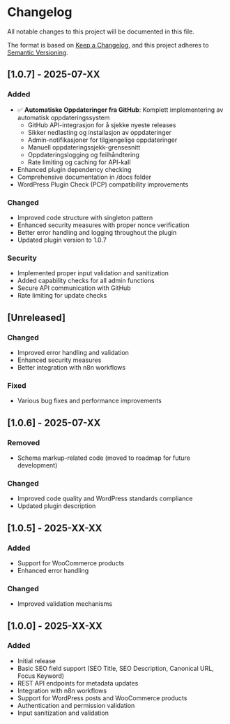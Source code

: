 # Changelog

All notable changes to this project will be documented in this file.

The format is based on [Keep a Changelog](https://keepachangelog.com/en/1.1.0/),
and this project adheres to [Semantic Versioning](https://semver.org/spec/v2.0.0.html).

## [1.0.7] - 2025-07-XX

### Added

- ✅ **Automatiske Oppdateringer fra GitHub**: Komplett implementering av automatisk oppdateringssystem
  - GitHub API-integrasjon for å sjekke nyeste releases
  - Sikker nedlasting og installasjon av oppdateringer
  - Admin-notifikasjoner for tilgjengelige oppdateringer
  - Manuell oppdateringssjekk-grensesnitt
  - Oppdateringslogging og feilhåndtering
  - Rate limiting og caching for API-kall
- Enhanced plugin dependency checking
- Comprehensive documentation in /docs folder
- WordPress Plugin Check (PCP) compatibility improvements

### Changed

- Improved code structure with singleton pattern
- Enhanced security measures with proper nonce verification
- Better error handling and logging throughout the plugin
- Updated plugin version to 1.0.7

### Security

- Implemented proper input validation and sanitization
- Added capability checks for all admin functions
- Secure API communication with GitHub
- Rate limiting for update checks

## [Unreleased]

### Changed

- Improved error handling and validation
- Enhanced security measures
- Better integration with n8n workflows

### Fixed

- Various bug fixes and performance improvements

## [1.0.6] - 2025-07-XX

### Removed

- Schema markup-related code (moved to roadmap for future development)

### Changed

- Improved code quality and WordPress standards compliance
- Updated plugin description

## [1.0.5] - 2025-XX-XX

### Added

- Support for WooCommerce products
- Enhanced error handling

### Changed

- Improved validation mechanisms

## [1.0.0] - 2025-XX-XX

### Added

- Initial release
- Basic SEO field support (SEO Title, SEO Description, Canonical URL, Focus Keyword)
- REST API endpoints for metadata updates
- Integration with n8n workflows
- Support for WordPress posts and WooCommerce products
- Authentication and permission validation
- Input sanitization and validation

